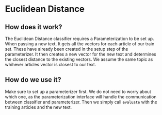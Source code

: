 # Euclidean Distance

## How does it work?
The Euclidean Distance classifier requires a Parameterization to be set up. When passing a new text, It gets all the vectors for each article of our train set. These have already been created in the setup step of the parameterizer. It then creates a new vector for the new text and determines the closest distance to the existing vectors. We assume the same topic as whihever articles vector is closest to our text.

## How do we use it?
Make sure to set up a parameterizer first. We do not need to worry about which one, as the parameterization interface will handle the communication between classifier and parameterizer. Then we simply call `evaluate` with the training articles and the new text.